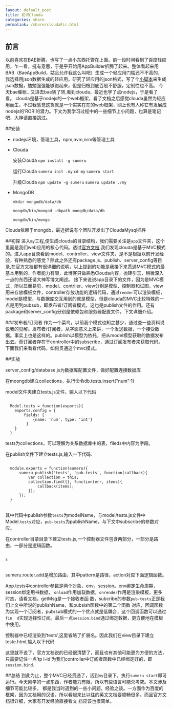 ```yaml
---
layout: default_post
title: 初识Clouda 
categories: share
permalink: /share/cloudaFir.html
---
```


前言
----

以前喜欢在BAE折腾，也写了一点小东西托管在上面。前一段时间看到了百度轻应用，乍一看，挺有意思，于是乎开始用AppBuilder折腾了起来。整体看起来用BAB（BaeAppBuild，姑且允许我这么叫吧）生成一个轻应用门槛还不不高的，我选择用json数据生成的轻应用，研究了轻应用的json格式，写了个[小脚本](https://github.com/banama/BaeAppBuilder)来生成json数据，勉勉强强能够跑起来，但是归根到底百般不舒服，定制性也不高。
今天bae催帐...又进去bae转了转,看到clouda，最近也学了点nodejs，于是看了看。
clouda是基于nodejs的一个web框架，看了文档之后感觉clouda虽然为轻应用而生，不过我感觉这货就是一个实实在在的web框架，网上也有人称它有发展成nodejs的‘ROR’的潜力。下文为我学习过程中的一些细节上小问题，也算是笔记吧，大神请直接跳过。


##安装
* nodejs环境，管理工具，npm,nvm,nrm等管理工具
* Clouda

  安装Clouda `npm install -g sumeru`

  运行Clouda `sumeru init .my` 
  `cd my`  `sumeru start`  

  升级Clouda  `npm update -g sumeru`
  `sumeru update ./my`
* MongoDB
  
  `mkdir mongodb/data/db`
  
  `mongdb/bin/mongod -dbpath mongdb/data/db`
  
  `mongdb/bin/mongo`

Clouda依赖于mongdb，最近据说有个团队开发出了CloudaMysql插件

##初探
进入`my`工程,便生成clouda的目录结构，我们需要关注是`app`文件夹，这个里面是我们web应用的核心代码。透过[官方文档](http://cloudajs.org/docs),我们发现clouda是基于MVC模式的。进入app目录看到model、controller、view文件夹，是不是根据以前开发经验，有种熟悉的感觉？除此之外还有package.js、publish、server_config等目录,在官方文档都有很详细的说明，以上提到的功能是我接下来贯通MVC模式的最基本用到的，作者能力有限，此博客只做熟悉Clouda内容，抛砖引玉，稍微深入一点的东西还请大神写博文阐述。
接下来说说app目录下的文件，因为是MVC模式，所以显而易见，model、contrller、view分别是模型、控制器和试图，view用来存放模板文件，controller存放功能的逻辑代码，通过`render`可以渲染模板，model是模型，与数据库交互用到的就是模型，但是clouda的MVC比较特殊的一点是用到pubsub，即发布者/订阅者模式，这也是publish文件的作用。还有package和server_config分别是依赖包和服务器配置文件，下文详细介绍。

###发布者/订阅者
作为一个菜鸟，以前我个模式也知之甚少，通过查一些资料说说我的见解。发布者/订阅者，从字面意义上来讲，一个发送数据，一个接受数据。事实上也是这样的。publish以模型为依托，把从model模型获取的数据发布出去。而订阅者存在于controller中的subscribe，通过订阅发布者来获取代码。下面我们来看看代码，如何贯通这个mvc模式。

##实战

server_config/database.js为数据库配置文件，做好配置连接数据库

在moongdb建立collections，执行命令db.tests.insert("num":1)

model文件夹建立tests.js文件，输入以下代码

<pre><code>
  Model.tests = function(exports){
    exports.config = {
      	fields: [
    	   	{name: 'num', type: 'int'}
    	 ]
    }
  }
</code></pre>

tests为collections，可以理解为关系数据库中的表，fileds中内容为字段。

在publish文件下建立tests.js,输入一下代码.  

<pre><code>
  module.exports = function(sumeru){
      sumeru.publish('tests', 'pub-tests', function(callback){
          var collection = this;
          collection.find({}, function(err, items){
              callback(items);
          });
      });           
  }
</code> </pre>

其中代码中publish参数`tests`为modelName，与model/tests.js文件中Model.`tests`对应，`pub-tests`为publishName，与下文中subscribe的参数对应。

在controller目录目录下建立tests.js,一个控制器文件包含两部分，一部分是路由，一部分是逻辑函数。
<pre><code>
s
</code> </pre>  

sumeru.router.add是增加路由，其中pattern是路径，action对应下面逻辑函数。

App.tests中controller参数是两个对象，env，session。env绑定生命周期，session绑定用书数据，  `onload`作用加载数据，`onrender`作用是渲染模板，更多时态，请看文档，getMsg是一个接收者函   数，subcribe的参数`pub-tests`正是我们上文中所说的publishName，和pubsish函数中的第二个函数  对应，回调函数为实现一个订阅者，pub/sub模式的一个优点就是低耦合，这个回调函数可以通过`fin  d`实现选择性订阅。最后一点`session.bind`通过绑定数据，更方便地在模板中使用。

控制器中已经渲染到‘tests’,这里省略了扩展名。因此我们在view目录下建立teste.html,输入以下代码

这里就不说了，官方文档说的已经很清楚了，而且也有其他可能更为方便的方法，只需要记住一点‘tp  l-id’为我们controller中订阅者函数中已经绑定好的，即`session.bind`.

##总结
到此为止，整个MVC已经贯通了，活到`my`目录下，执行`sumeru start`即可运行。今天刚学的一点东西，作者能力有限，所以有些语言可能欠考究。本文涉及细节可能比较多，
都是我当时遇到的一些小问题，经验之谈。一方面作为百度的框架，因为文档用的汉语，所以看起来比以往的英文文档要顺畅很多。而且官方文档很详细，大家有开发经验直接看文
档应该也很简单。

